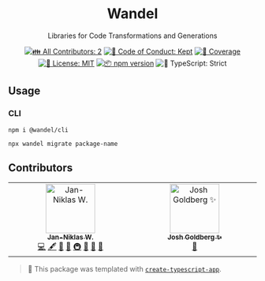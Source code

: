 <h1 align="center">Wandel</h1>

<p align="center">Libraries for Code Transformations and Generations</p>

<p align="center">
	<!-- prettier-ignore-start -->
	<!-- ALL-CONTRIBUTORS-BADGE:START - Do not remove or modify this section -->
	<a href="#contributors" target="_blank"><img alt="👪 All Contributors: 2" src="https://img.shields.io/badge/%F0%9F%91%AA_all_contributors-2-21bb42.svg" /></a>
<!-- ALL-CONTRIBUTORS-BADGE:END -->
	<!-- prettier-ignore-end -->
	<a href="https://github.com/niklas-wortmann/meta-morphix/blob/main/.github/CODE_OF_CONDUCT.md" target="_blank"><img alt="🤝 Code of Conduct: Kept" src="https://img.shields.io/badge/%F0%9F%A4%9D_code_of_conduct-kept-21bb42" /></a>
	<a href="https://codecov.io/gh/niklas-wortmann/meta-morphix" target="_blank"><img alt="🧪 Coverage" src="https://img.shields.io/codecov/c/github/niklas-wortmann/meta-morphix?label=%F0%9F%A7%AA%20coverage" /></a>
	<a href="https://github.com/niklas-wortmann/meta-morphix/blob/main/LICENSE.md" target="_blank"><img alt="📝 License: MIT" src="https://img.shields.io/badge/%F0%9F%93%9D_license-MIT-21bb42.svg"></a>
	<a href="http://npmjs.com/package/meta-morphix"><img alt="📦 npm version" src="https://img.shields.io/npm/v/meta-morphix?color=21bb42&label=%F0%9F%93%A6%20npm" /></a>
	<img alt="💪 TypeScript: Strict" src="https://img.shields.io/badge/%F0%9F%92%AA_typescript-strict-21bb42.svg" />
</p>

## Usage

### CLI

```shell
npm i @wandel/cli
```

```shell
npx wandel migrate package-name
```

## Contributors

<!-- spellchecker: disable -->
<!-- ALL-CONTRIBUTORS-LIST:START - Do not remove or modify this section -->
<!-- prettier-ignore-start -->
<!-- markdownlint-disable -->
<table>
  <tbody>
    <tr>
      <td align="center" valign="top" width="14.28%"><a href="https://wordman.dev/"><img src="https://avatars.githubusercontent.com/u/6104311?v=4?s=100" width="100px;" alt="Jan-Niklas W."/><br /><sub><b>Jan-Niklas W.</b></sub></a><br /><a href="https://github.com/niklas-wortmann/meta-morphix/commits?author=niklas-wortmann" title="Code">💻</a> <a href="#content-niklas-wortmann" title="Content">🖋</a> <a href="https://github.com/niklas-wortmann/meta-morphix/commits?author=niklas-wortmann" title="Documentation">📖</a> <a href="#ideas-niklas-wortmann" title="Ideas, Planning, & Feedback">🤔</a> <a href="#infra-niklas-wortmann" title="Infrastructure (Hosting, Build-Tools, etc)">🚇</a> <a href="#maintenance-niklas-wortmann" title="Maintenance">🚧</a> <a href="#projectManagement-niklas-wortmann" title="Project Management">📆</a> <a href="#tool-niklas-wortmann" title="Tools">🔧</a></td>
      <td align="center" valign="top" width="14.28%"><a href="http://www.joshuakgoldberg.com/"><img src="https://avatars.githubusercontent.com/u/3335181?v=4?s=100" width="100px;" alt="Josh Goldberg ✨"/><br /><sub><b>Josh Goldberg ✨</b></sub></a><br /><a href="#tool-JoshuaKGoldberg" title="Tools">🔧</a></td>
    </tr>
  </tbody>
</table>

<!-- markdownlint-restore -->
<!-- prettier-ignore-end -->

<!-- ALL-CONTRIBUTORS-LIST:END -->
<!-- spellchecker: enable -->

<!-- You can remove this notice if you don't want it 🙂 no worries! -->

> 💙 This package was templated with [`create-typescript-app`](https://github.com/JoshuaKGoldberg/create-typescript-app).
